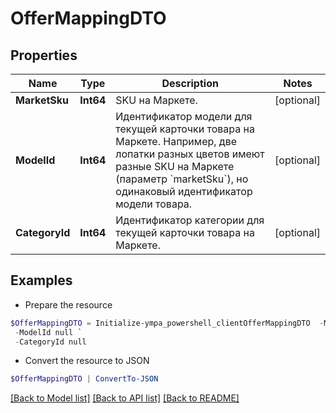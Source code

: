 # OfferMappingDTO
## Properties

Name | Type | Description | Notes
------------ | ------------- | ------------- | -------------
**MarketSku** | **Int64** | SKU на Маркете. | [optional] 
**ModelId** | **Int64** | Идентификатор модели для текущей карточки товара на Маркете.  Например, две лопатки разных цветов имеют разные SKU на Маркете (параметр &#x60;marketSku&#x60;), но одинаковый идентификатор модели товара.  | [optional] 
**CategoryId** | **Int64** | Идентификатор категории для текущей карточки товара на Маркете. | [optional] 

## Examples

- Prepare the resource
```powershell
$OfferMappingDTO = Initialize-ympa_powershell_clientOfferMappingDTO  -MarketSku null `
 -ModelId null `
 -CategoryId null
```

- Convert the resource to JSON
```powershell
$OfferMappingDTO | ConvertTo-JSON
```

[[Back to Model list]](../README.md#documentation-for-models) [[Back to API list]](../README.md#documentation-for-api-endpoints) [[Back to README]](../README.md)

